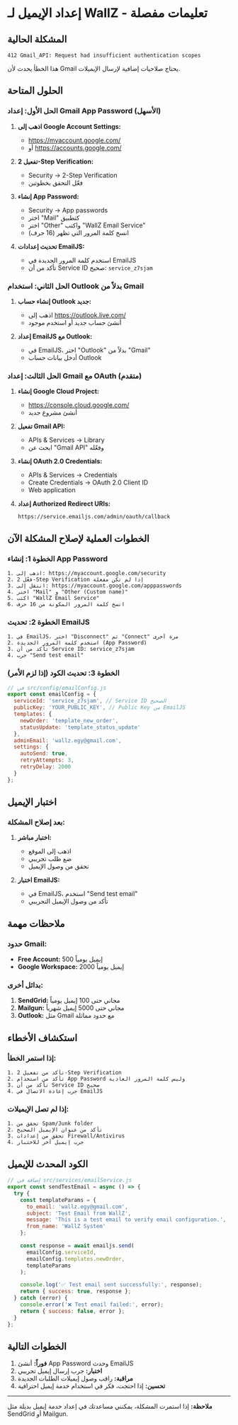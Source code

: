 # إعداد الإيميل لـ WallZ - تعليمات مفصلة

## المشكلة الحالية
```
412 Gmail_API: Request had insufficient authentication scopes
```

هذا الخطأ يحدث لأن Gmail يحتاج صلاحيات إضافية لإرسال الإيميلات.

## الحلول المتاحة

### الحل الأول: إعداد Gmail App Password (الأسهل)

1. **اذهب إلى Google Account Settings:**
   - https://myaccount.google.com/
   - أو https://accounts.google.com/

2. **تفعيل 2-Step Verification:**
   - Security → 2-Step Verification
   - فعّل التحقق بخطوتين

3. **إنشاء App Password:**
   - Security → App passwords
   - اختر "Mail" كتطبيق
   - اختر "Other" واكتب "WallZ Email Service"
   - انسخ كلمة المرور التي تظهر (16 حرف)

4. **تحديث إعدادات EmailJS:**
   - استخدم كلمة المرور الجديدة في EmailJS
   - تأكد من أن Service ID صحيح: `service_z7sjam`

### الحل الثاني: استخدام Outlook بدلاً من Gmail

1. **إنشاء حساب Outlook جديد:**
   - اذهب إلى https://outlook.live.com/
   - أنشئ حساب جديد أو استخدم موجود

2. **إعداد EmailJS مع Outlook:**
   - في EmailJS، اختر "Outlook" بدلاً من "Gmail"
   - أدخل بيانات حساب Outlook

### الحل الثالث: إعداد Gmail مع OAuth (متقدم)

1. **إنشاء Google Cloud Project:**
   - https://console.cloud.google.com/
   - أنشئ مشروع جديد

2. **تفعيل Gmail API:**
   - APIs & Services → Library
   - ابحث عن "Gmail API" وفعّله

3. **إنشاء OAuth 2.0 Credentials:**
   - APIs & Services → Credentials
   - Create Credentials → OAuth 2.0 Client ID
   - Web application

4. **إعداد Authorized Redirect URIs:**
   ```
   https://service.emailjs.com/admin/oauth/callback
   ```

## الخطوات العملية لإصلاح المشكلة الآن

### الخطوة 1: إنشاء App Password
```
1. اذهب إلى: https://myaccount.google.com/security
2. فعّل 2-Step Verification إذا لم تكن مفعلة
3. انتقل إلى: https://myaccount.google.com/apppasswords
4. اختر "Mail" و "Other (Custom name)"
5. اكتب "WallZ Email Service"
6. انسخ كلمة المرور المكونة من 16 حرف
```

### الخطوة 2: تحديث EmailJS
```
1. في EmailJS، اختر "Disconnect" ثم "Connect" مرة أخرى
2. استخدم كلمة المرور الجديدة (App Password)
3. تأكد من أن Service ID: service_z7sjam
4. جرب "Send test email"
```

### الخطوة 3: تحديث الكود (إذا لزم الأمر)
```javascript
// في src/config/emailConfig.js
export const emailConfig = {
  serviceId: 'service_z7sjam', // Service ID الصحيح
  publicKey: 'YOUR_PUBLIC_KEY', // Public Key من EmailJS
  templates: {
    newOrder: 'template_new_order',
    statusUpdate: 'template_status_update'
  },
  adminEmail: 'wallz.egy@gmail.com',
  settings: {
    autoSend: true,
    retryAttempts: 3,
    retryDelay: 2000
  }
};
```

## اختبار الإيميل

### بعد إصلاح المشكلة:
1. **اختبار مباشر:**
   - اذهب إلى الموقع
   - ضع طلب تجريبي
   - تحقق من وصول الإيميل

2. **اختبار EmailJS:**
   - في EmailJS، استخدم "Send test email"
   - تأكد من وصول الإيميل التجريبي

## ملاحظات مهمة

### حدود Gmail:
- **Free Account:** 500 إيميل يومياً
- **Google Workspace:** 2000 إيميل يومياً

### بدائل أخرى:
1. **SendGrid:** مجاني حتى 100 إيميل يومياً
2. **Mailgun:** مجاني حتى 5000 إيميل شهرياً
3. **Outlook:** مثل Gmail مع حدود مماثلة

## استكشاف الأخطاء

### إذا استمر الخطأ:
```
1. تأكد من تفعيل 2-Step Verification
2. تأكد من استخدام App Password وليس كلمة المرور العادية
3. تأكد من أن Service ID صحيح
4. جرب إعادة الاتصال في EmailJS
```

### إذا لم تصل الإيميلات:
```
1. تحقق من Spam/Junk folder
2. تأكد من عنوان الإيميل الصحيح
3. تحقق من إعدادات Firewall/Antivirus
4. جرب إيميل آخر للاختبار
```

## الكود المحدث للإيميل

```javascript
// إضافة في src/services/emailService.js
export const sendTestEmail = async () => {
  try {
    const templateParams = {
      to_email: 'wallz.egy@gmail.com',
      subject: 'Test Email from WallZ',
      message: 'This is a test email to verify email configuration.',
      from_name: 'WallZ System'
    };

    const response = await emailjs.send(
      emailConfig.serviceId,
      emailConfig.templates.newOrder,
      templateParams
    );

    console.log('✅ Test email sent successfully:', response);
    return { success: true, response };
  } catch (error) {
    console.error('❌ Test email failed:', error);
    return { success: false, error };
  }
};
```

## الخطوات التالية

1. **فوراً:** أنشئ App Password وحدث EmailJS
2. **اختبار:** جرب إرسال إيميل تجريبي
3. **مراقبة:** راقب وصول إيميلات الطلبات الجديدة
4. **تحسين:** إذا احتجت، فكر في استخدام خدمة إيميل احترافية

---

**ملاحظة:** إذا استمرت المشكلة، يمكنني مساعدتك في إعداد خدمة إيميل بديلة مثل SendGrid أو Mailgun.
